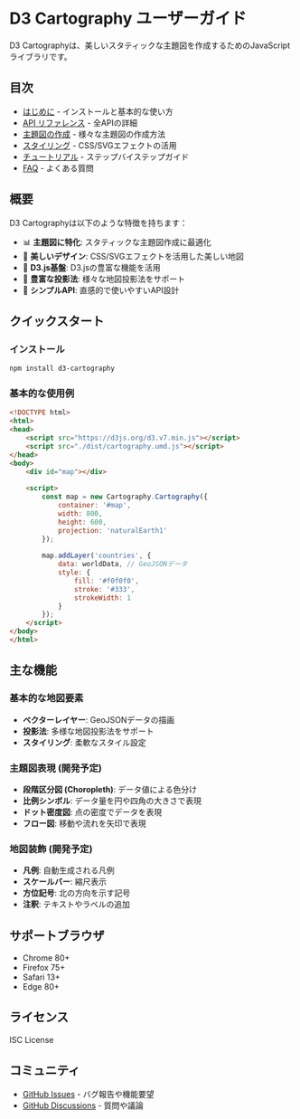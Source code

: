 # D3 Cartography ユーザーガイド

D3 Cartographyは、美しいスタティックな主題図を作成するためのJavaScriptライブラリです。

## 目次

- [はじめに](./getting-started.md) - インストールと基本的な使い方
- [API リファレンス](./api-reference.md) - 全APIの詳細
- [主題図の作成](./thematic-maps.md) - 様々な主題図の作成方法
- [スタイリング](./styling.md) - CSS/SVGエフェクトの活用
- [チュートリアル](./tutorials/) - ステップバイステップガイド
- [FAQ](./faq.md) - よくある質問

## 概要

D3 Cartographyは以下のような特徴を持ちます：

- 📊 **主題図に特化**: スタティックな主題図作成に最適化
- 🎨 **美しいデザイン**: CSS/SVGエフェクトを活用した美しい地図
- 🔧 **D3.js基盤**: D3.jsの豊富な機能を活用
- 📐 **豊富な投影法**: 様々な地図投影法をサポート
- 🎯 **シンプルAPI**: 直感的で使いやすいAPI設計

## クイックスタート

### インストール

```bash
npm install d3-cartography
```

### 基本的な使用例

```html
<!DOCTYPE html>
<html>
<head>
    <script src="https://d3js.org/d3.v7.min.js"></script>
    <script src="./dist/cartography.umd.js"></script>
</head>
<body>
    <div id="map"></div>
    
    <script>
        const map = new Cartography.Cartography({
            container: '#map',
            width: 800,
            height: 600,
            projection: 'naturalEarth1'
        });
        
        map.addLayer('countries', {
            data: worldData, // GeoJSONデータ
            style: {
                fill: '#f0f0f0',
                stroke: '#333',
                strokeWidth: 1
            }
        });
    </script>
</body>
</html>
```

## 主な機能

### 基本的な地図要素
- **ベクターレイヤー**: GeoJSONデータの描画
- **投影法**: 多様な地図投影法をサポート
- **スタイリング**: 柔軟なスタイル設定

### 主題図表現 (開発予定)
- **段階区分図 (Choropleth)**: データ値による色分け
- **比例シンボル**: データ量を円や四角の大きさで表現
- **ドット密度図**: 点の密度でデータを表現
- **フロー図**: 移動や流れを矢印で表現

### 地図装飾 (開発予定)
- **凡例**: 自動生成される凡例
- **スケールバー**: 縮尺表示
- **方位記号**: 北の方向を示す記号
- **注釈**: テキストやラベルの追加

## サポートブラウザ

- Chrome 80+
- Firefox 75+
- Safari 13+
- Edge 80+

## ライセンス

ISC License

## コミュニティ

- [GitHub Issues](https://github.com/shimizu/d3-cartography/issues) - バグ報告や機能要望
- [GitHub Discussions](https://github.com/shimizu/d3-cartography/discussions) - 質問や議論